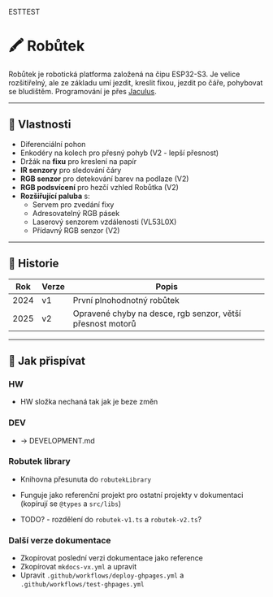 ESTTEST

# 🖍️ Robůtek

Robůtek je robotická platforma založená na čipu ESP32-S3. Je velice rozšitiřelný, ale ze základu umí jezdit, kreslit fixou, jezdit po čáře, pohybovat se bludištěm. Programování je přes [Jaculus](https://jaculus.org).

---

## 🔧 Vlastnosti

- Diferenciální pohon
- Enkodéry na kolech pro přesný pohyb (V2 - lepší přesnost)
- Držák na **fixu** pro kreslení na papír
- **IR senzory** pro sledování čáry
- **RGB senzor** pro detekování barev na podlaze (V2)
- **RGB podsvícení** pro hezčí vzhled Robůtka (V2)
- **Rozšiřující paluba** s:
  - Servem pro zvedání fixy
  - Adresovatelný RGB pásek
  - Laserový senzorem vzdálenosti (VL53L0X)
  - Přídavný RGB senzor (V2)

---

## 📅 Historie

| Rok | Verze | Popis |
|-----|-------|-------|
| 2024 | v1    | První plnohodnotný robůtek |
| 2025 | v2    | Opravené chyby na desce, rgb senzor, větší přesnost motorů |

---

##  🙌 Jak přispívat

### HW
- HW složka nechaná tak jak je beze změn

### DEV
- -> DEVELOPMENT.md

### Robutek library
- Knihovna přesunuta do `robutekLibrary`
- Funguje jako referenční projekt pro ostatní projekty v dokumentaci (kopírují se `@types` a `src/libs`)

- TODO? - rozdělení do `robutek-v1.ts` a `robutek-v2.ts`?

### Další verze dokumentace
- Zkopírovat poslední verzi dokumentace jako reference
- Zkopírovat `mkdocs-vx.yml` a upravit
- Upravit `.github/workflows/deploy-ghpages.yml` a `.github/workflows/test-ghpages.yml`



<!-- ## elektro
* 1x 18650 ve slotu
* nabíjení z USB-C z 5V - avšak je potřeba rozpoznávat proudové schopnosti portu 0,5/1,5/víc?
* stepup na předběžně 6V pro motory a serva
* stepup na 5V pro PMOD
* LDO na 3,3V pro ESP
* vypínač před stepupy (mechanický)
* 2x H mosty, motorové výstupy (+ enkodér vstupy)
* 8x senzory jízdy po čáře (viz obrázek)
* 8x LEDky + konektor
* 1x servo konektor
* pípák
* nx kde n € N && n <= 5 User tlačítko, Reset tlačítko, Boot tlačítko
* 3x lidar
* 1x PMOD konektor (muxovaný na ROM boot UART pinech?), asi s napájecím napětím volitelným jumperem
* uprostřed díra na fixu

### nabíječka
* MAX77757

### Stepup 5V
* ???

### Stepup 6V
* ???

### LDO 3.3V
* LD39200

### čárasenzor
* ??? ITR8307/S17/TR8(B)

### pípák
* viz ELKS

### servo
* SG90

### H-most
* DRV8833

# mecha
* uchycení paluby a lidarů
* zvedání fixi

# TODO

## Jarek M
- evaluace motorů

## Jirka
- kritika pro zábavu

## Patrik
- seznámit se s datasheety od vybraných součástek
    * MAX77757
    * LD39200
    * DRV8833
    * ITR8307/S17/TR8(B) -->

